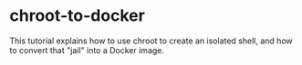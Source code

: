 # chroot-to-docker
This tutorial explains how to use chroot to create an isolated shell, and how to convert that "jail" into a Docker image. 
